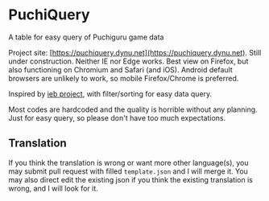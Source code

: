 # PuchiQuery
A table for easy query of Puchiguru game data

Project site: [https://puchiquery.dynu.net](https://puchiquery.dynu.net). Still 
under construction. Neither IE nor Edge works. Best view on Firefox, but also 
functioning on Chromium and Safari (and iOS). Android default browsers are 
unlikely to work, so mobile Firefox/Chrome is preferred.


Inspired by [ieb project](https://puchi-next.loveliv.es/), with filter/sorting 
for easy data query.

Most codes are hardcoded and the quality is horrible without any planning. Just 
for easy query, so please don't have too much expectations.

## Translation
If you think the translation is wrong or want more other language(s), you may 
submit pull request with filled `template.json` and I will merge it. You may also 
direct edit the existing json if you think the existing translation is wrong, and 
I will look for it.
